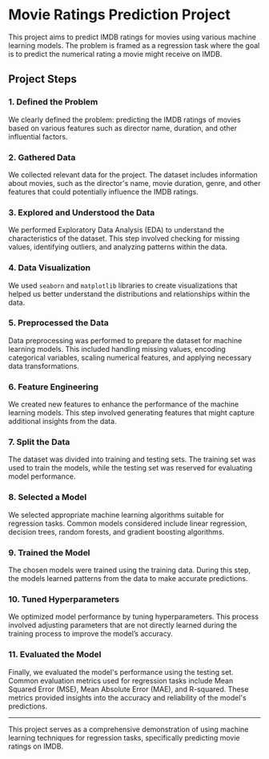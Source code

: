 # Movie Ratings Prediction Project

This project aims to predict IMDB ratings for movies using various machine learning models. The problem is framed as a regression task where the goal is to predict the numerical rating a movie might receive on IMDB.

## Project Steps

### 1. Defined the Problem
We clearly defined the problem: predicting the IMDB ratings of movies based on various features such as director name, duration, and other influential factors.

### 2. Gathered Data
We collected relevant data for the project. The dataset includes information about movies, such as the director's name, movie duration, genre, and other features that could potentially influence the IMDB ratings.

### 3. Explored and Understood the Data
We performed Exploratory Data Analysis (EDA) to understand the characteristics of the dataset. This step involved checking for missing values, identifying outliers, and analyzing patterns within the data.

### 4. Data Visualization
We used `seaborn` and `matplotlib` libraries to create visualizations that helped us better understand the distributions and relationships within the data.

### 5. Preprocessed the Data
Data preprocessing was performed to prepare the dataset for machine learning models. This included handling missing values, encoding categorical variables, scaling numerical features, and applying necessary data transformations.

### 6. Feature Engineering
We created new features to enhance the performance of the machine learning models. This step involved generating features that might capture additional insights from the data.

### 7. Split the Data
The dataset was divided into training and testing sets. The training set was used to train the models, while the testing set was reserved for evaluating model performance.

### 8. Selected a Model
We selected appropriate machine learning algorithms suitable for regression tasks. Common models considered include linear regression, decision trees, random forests, and gradient boosting algorithms.

### 9. Trained the Model
The chosen models were trained using the training data. During this step, the models learned patterns from the data to make accurate predictions.

### 10. Tuned Hyperparameters
We optimized model performance by tuning hyperparameters. This process involved adjusting parameters that are not directly learned during the training process to improve the model’s accuracy.

### 11. Evaluated the Model
Finally, we evaluated the model's performance using the testing set. Common evaluation metrics used for regression tasks include Mean Squared Error (MSE), Mean Absolute Error (MAE), and R-squared. These metrics provided insights into the accuracy and reliability of the model's predictions.

---

This project serves as a comprehensive demonstration of using machine learning techniques for regression tasks, specifically predicting movie ratings on IMDB. 
